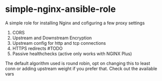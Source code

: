 # simple-nginx-ansible-role

A simple role for installing Nginx and cofiguring a few proxy settings
1. CORS
2. Upstream and Downstream Encryption
3. Upstream config for http and tcp connections
4. HTTPS redirects #TODO
5. Passive healthchecks (active only works with NGINX Plus)


The default algorithm used is round robin, opt on changing this to least conn or adding upstream weight if you prefer that. Check out the available vars